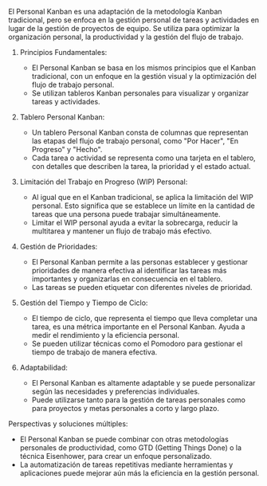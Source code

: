 El Personal Kanban es una adaptación de la metodología Kanban tradicional, pero se enfoca en la gestión personal de tareas y actividades en lugar de la gestión de proyectos de equipo. Se utiliza para optimizar la organización personal, la productividad y la gestión del flujo de trabajo. 

1. Principios Fundamentales:
   - El Personal Kanban se basa en los mismos principios que el Kanban tradicional, con un enfoque en la gestión visual y la optimización del flujo de trabajo personal.
   - Se utilizan tableros Kanban personales para visualizar y organizar tareas y actividades.

2. Tablero Personal Kanban:
   - Un tablero Personal Kanban consta de columnas que representan las etapas del flujo de trabajo personal, como "Por Hacer", "En Progreso" y "Hecho".
   - Cada tarea o actividad se representa como una tarjeta en el tablero, con detalles que describen la tarea, la prioridad y el estado actual.

3. Limitación del Trabajo en Progreso (WIP) Personal:
   - Al igual que en el Kanban tradicional, se aplica la limitación del WIP personal. Esto significa que se establece un límite en la cantidad de tareas que una persona puede trabajar simultáneamente.
   - Limitar el WIP personal ayuda a evitar la sobrecarga, reducir la multitarea y mantener un flujo de trabajo más efectivo.

4. Gestión de Prioridades:
   - El Personal Kanban permite a las personas establecer y gestionar prioridades de manera efectiva al identificar las tareas más importantes y organizarlas en consecuencia en el tablero.
   - Las tareas se pueden etiquetar con diferentes niveles de prioridad.

5. Gestión del Tiempo y Tiempo de Ciclo:
   - El tiempo de ciclo, que representa el tiempo que lleva completar una tarea, es una métrica importante en el Personal Kanban. Ayuda a medir el rendimiento y la eficiencia personal.
   - Se pueden utilizar técnicas como el Pomodoro para gestionar el tiempo de trabajo de manera efectiva.

6. Adaptabilidad:
   - El Personal Kanban es altamente adaptable y se puede personalizar según las necesidades y preferencias individuales.
   - Puede utilizarse tanto para la gestión de tareas personales como para proyectos y metas personales a corto y largo plazo.

Perspectivas y soluciones múltiples:
- El Personal Kanban se puede combinar con otras metodologías personales de productividad, como GTD (Getting Things Done) o la técnica Eisenhower, para crear un enfoque personalizado.
- La automatización de tareas repetitivas mediante herramientas y aplicaciones puede mejorar aún más la eficiencia en la gestión personal.
